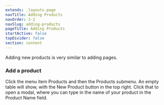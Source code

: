 ```yaml
---
extends: _layouts.page
navTitle: Adding Products
navOrder: 2-2
navSlug: adding-products
pageTitle: Adding Products
startActive: false
topDivider: false
section: content
---
```


<p>Adding new products is very similar to adding pages.</p>

<h3>Add a product</h3>

<p>Click the menu item <span class="menu-item">Products</span> and then the
<span class="menu-item">Products</span> submenu. An empty table will show, with
the <span class="button button-plain">New Product</span> button in the top right.
Click that to open a modal, where you can type in the name of your product in the
<span class="input-field">Product Name</span> field.</p>
